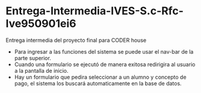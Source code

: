 # Entrega-Intermedia-IVES-S.c-Rfc-Ive950901ei6
Entrega intermedia del proyecto final para CODER house

- Para ingresar a las funciones del sistema se puede usar el nav-bar de la parte superior.
- Cuando una formulario se ejecutó de manera exitosa redirigira al usuario a la pantalla de inicio.
- Hay un formulario que pedira seleccionar a un alumno y concepto de pago, el sistema los buscará
  automaticamente en la base de datos.
